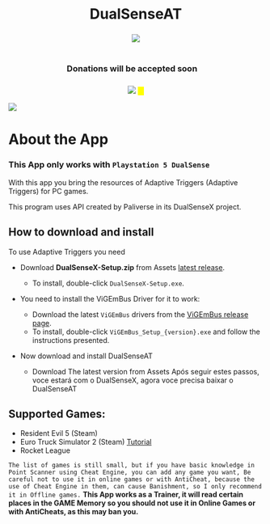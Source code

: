 <h1 align="center">DualSenseAT</h1>
<h3 align="center"></h3>
</p>
</p>
  <p align="center">
  <p align="center">

     
<div align="center">
    
<a href="https://github.com/josealissonbr/DualSenseAT/releases"><img src="https://img.shields.io/github/downloads/josealissonbr/DualSenseAT/total.svg" style="max-width: 100%;" /></a>

</div>

<h1 align="center"></h1>
</p>
</p>


<div align="center">
  <h3 align="center">Donations will be accepted soonㅤ</h3>
  <h3 align="center"></h3>
<a href="https://www.google.con" alt="Contributors">
<img src="https://img.shields.io/badge/PayPal-Support Me-red.svg?style=for-the-badge&color=ffffff&logo=PayPal" /></a>
  <mark>ㅤ</mark>
</div>
</p>

<img src="https://github.com/josealissonbr/DualSenseAT/blob/main/screenshots/Screenshot_1.png?raw=true" align="center" />

# About the App
### This App only works with `Playstation 5 DualSense`

With this app you bring the resources of Adaptive Triggers (Adaptive Triggers) for PC games.

This program uses API created by Paliverse in its DualSenseX project.

## How to download and install

To use Adaptive Triggers you need

* Download **DualSenseX-Setup.zip** from Assets [latest release](https://github.com/Paliverse/DualSenseX/releases/latest).
     * To install, double-click `DualSenseX-Setup.exe`.

* You need to install the ViGEmBus Driver for it to work:
     * Download the latest `ViGEmBus` drivers from the [ViGEmBus release page](https://github.com/ViGEm/ViGEmBus/releases/latest).
     * To install, double-click `ViGEmBus_Setup_{version}.exe` and follow the instructions presented.
    
* Now download and install DualSenseAT
     * Download The latest version from Assets
Após seguir estes passos, voce estará com o DualSenseX, agora voce precisa baixar o DualSenseAT

 
## **Supported Games:**
- Resident Evil 5 (Steam)
- Euro Truck Simulator 2 (Steam) [Tutorial](https://github.com/josealissonbr/DualSenseAT/wiki/Tutorial-for-Euro-Truck-Simulator-2)
- Rocket League

`The list of games is still small, but if you have basic knowledge in Point Scanner using Cheat Engine, you can add any game you want, Be careful not to use it in online games or with AntiCheat, because the use of Cheat Engine in them, can cause Banishment, so I only recommend it in Offline games.`
**This App works as a Trainer, it will read certain places in the GAME Memory so you should not use it in Online Games or with AntiCheats, as this may ban you.**
